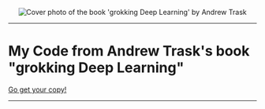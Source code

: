 <p align="center">
  <img src="https://images.manning.com/264/352/resize/book/1/831bea7-12bc-4438-91fa-b3af12e50b00/Trask_GDL_hires.png" alt="Cover photo of the book 'grokking Deep Learning' by Andrew Trask"/>
</p>

-------

# My Code from Andrew Trask's book "grokking Deep Learning"

[Go get your copy!](https://www.manning.com/books/grokking-deep-learning)

-------